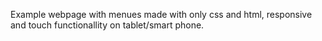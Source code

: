 Example webpage with menues made with only css and html, responsive and touch functionallity on tablet/smart phone.
